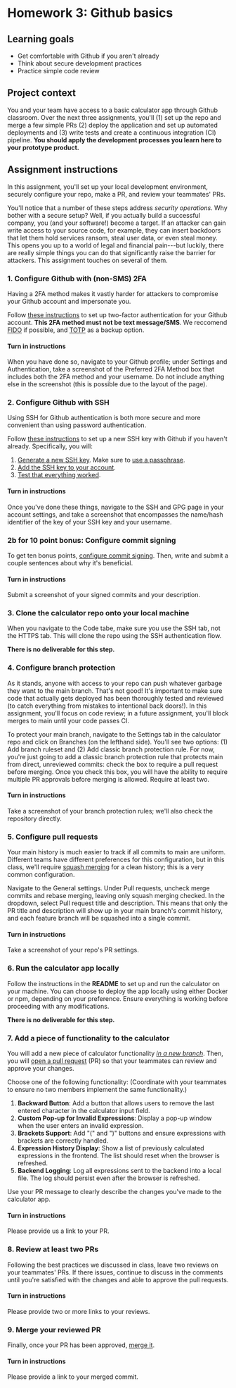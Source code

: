 # Homework 3: Github basics

## Learning goals

- Get comfortable with Github if you aren't already
- Think about secure development practices
- Practice simple code review

## Project context

You and your team have access to a basic calculator app through Github classroom. Over the next three assignments, you'll (1) set up the repo and merge a few simple PRs (2) deploy the application and set up automated deployments and (3) write tests and create a continuous integration (CI) pipeline. **You should apply the development processes you learn here to your prototype product.**

## Assignment instructions

In this assignment, you'll set up your local development environment, securely configure your repo, make a PR, and review your teammates' PRs.

You'll notice that a number of these steps address *security operations*. Why bother with a secure setup? Well, if you actually build a successful company, you (and your software!) become a target. If an attacker can gain write access to your source code, for example, they can insert backdoors that let them hold services ransom, steal user data, or even steal money. This opens you up to a world of legal and financial pain---but luckily, there are really simple things you can do that significantly raise the barrier for attackers. This assignment touches on several of them. 

### 1. Configure Github with (non-SMS) 2FA

Having a 2FA method makes it vastly harder for attackers to compromise your Github account and impersonate you.

Follow [these instructions](https://docs.github.com/en/authentication/securing-your-account-with-two-factor-authentication-2fa/configuring-two-factor-authentication) to set up two-factor authentication for your Github account. **This 2FA method must not be text message/SMS**. We reccomend [FIDO](https://fidoalliance.org/specs/u2f-specs-master/fido-u2f-overview.html) if possible, and [TOTP](https://datatracker.ietf.org/doc/html/rfc6238) as a backup option.

#### Turn in instructions

When you have done so, navigate to your Github profile; under Settings and Authentication, take a screenshot of the Preferred 2FA Method box that includes both the 2FA method and your username. Do not include anything else in the screenshot (this is possible due to the layout of the page).

### 2. Configure Github with SSH

Using SSH for Github authentication is both more secure and more convenient than using password authentication.

Follow [these instructions](https://docs.github.com/en/authentication/connecting-to-github-with-ssh/about-ssh) to set up a new SSH key with Github if you haven't already. Specifically, you will:

1. [Generate a new SSH key](https://docs.github.com/en/authentication/connecting-to-github-with-ssh/generating-a-new-ssh-key-and-adding-it-to-the-ssh-agent). Make sure to [use a passphrase](https://docs.github.com/en/authentication/connecting-to-github-with-ssh/working-with-ssh-key-passphrases).
2. [Add the SSH key to your account](https://docs.github.com/en/authentication/connecting-to-github-with-ssh/adding-a-new-ssh-key-to-your-github-account).
3. [Test that everything worked](https://docs.github.com/en/authentication/connecting-to-github-with-ssh/testing-your-ssh-connection).

#### Turn in instructions

Once you've done these things, navigate to the SSH and GPG page in your account settings, and take a screenshot that encompasses the name/hash identifier of the key of your SSH key and your username.

### 2b for 10 point bonus: Configure commit signing

To get ten bonus points, [configure commit signing](https://docs.github.com/en/authentication/managing-commit-signature-verification/signing-commits). Then, write and submit a couple sentences about why it's beneficial.

#### Turn in instructions

Submit a screenshot of your signed commits and your description.

### 3. Clone the calculator repo onto your local machine

When you navigate to the Code tabe, make sure you use the SSH tab, not the HTTPS tab. This will clone the repo using the SSH authentication flow.

**There is no deliverable for this step.**

### 4. Configure branch protection

As it stands, anyone with access to your repo can push whatever garbage they want to the main branch. That's not good! It's important to make sure code that actually gets deployed has been thoroughly tested and reviewed (to catch everything from mistakes to intentional back doors!). In this assignment, you'll focus on code review; in a future assignment, you'll block merges to main until your code passes CI.

To protect your main branch, navigate to the Settings tab in the calculator repo and click on Branches (on the lefthand side). You'll see two options: (1) Add branch ruleset and (2) Add classic branch protection rule. For now, you're just going to add a classic branch protection rule that protects main from direct, unreviewed commits: check the box to require a pull request before merging. Once you check this box, you will have the ability to require multiple PR approvals before merging is allowed. Require at least two.

#### Turn in instructions

Take a screenshot of your branch protection rules; we'll also check the repository directly. 

### 5. Configure pull requests

Your main history is much easier to track if all commits to main are uniform. Different teams have different preferences for this configuration, but in this class, we'll require [squash merging](https://learn.microsoft.com/en-us/azure/devops/repos/git/merging-with-squash?view=azure-devops) for a clean history; this is a very common configuration.

Navigate to the General settings. Under Pull requests, uncheck merge commits and rebase merging, leaving only squash merging checked. In the dropdown, select Pull request title and description. This means that only the PR title and description will show up in your main branch's commit history, and each feature branch will be squashed into a single commit. 

#### Turn in instructions

Take a screenshot of your repo's PR settings.

### 6. Run the calculator app locally
Follow the instructions in the **README** to set up and run the calculator on your machine. You can choose to deploy the app locally using either Docker or npm, depending on your preference. Ensure everything is working before proceeding with any modifications.

**There is no deliverable for this step.**

### 7. Add a piece of functionality to the calculator

You will add a new piece of calculator functionality [*in a new branch*](https://git-scm.com/book/en/v2/Git-Branching-Basic-Branching-and-Merging). Then, you will [open a pull request](https://docs.github.com/en/pull-requests/collaborating-with-pull-requests/proposing-changes-to-your-work-with-pull-requests/creating-a-pull-request?tool=webui) (PR) so that your teammates can review and approve your changes. 

Choose one of the following functionality: (Coordinate with your teammates to ensure no two members implement the same functionality.)
1. **Backward Button**: Add a button that allows users to remove the last entered character in the calculator input field.
2. **Custom Pop-up for Invalid Expressions**: Display a pop-up window when the user enters an invalid expression.
3. **Brackets Support**: Add "(" and ")" buttons and ensure expressions with brackets are correctly handled.
4. **Expression History Display**: Show a list of previously calculated expressions in the frontend. The list should reset when the browser is refreshed.
5. **Backend Logging**: Log all expressions sent to the backend into a local file. The log should persist even after the browser is refreshed.

Use your PR message to clearly describe the changes you've made to the calculator app.

#### Turn in instructions

Please provide us a link to your PR.

### 8. Review at least two PRs

Following the best practices we discussed in class, leave two reviews on your teammates' PRs. If there issues, continue to discuss in the comments until you're satisfied with the changes and able to approve the pull requests.

#### Turn in instructions

Please provide two or more links to your reviews. 

### 9. Merge your reviewed PR

Finally, once your PR has been approved, [merge it](https://docs.github.com/en/pull-requests/collaborating-with-pull-requests/incorporating-changes-from-a-pull-request/merging-a-pull-request).

#### Turn in instructions

Please provide a link to your merged commit. 
